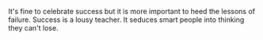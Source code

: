 It's fine to celebrate success but it is more important to heed the lessons of failure.
Success is a lousy teacher. It seduces smart people into thinking they can't lose.

